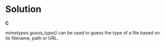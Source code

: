 # Solution

**C**

*mimetypes.guess_type()* can be used to guess the type of a file based on its filename, path or URL.
